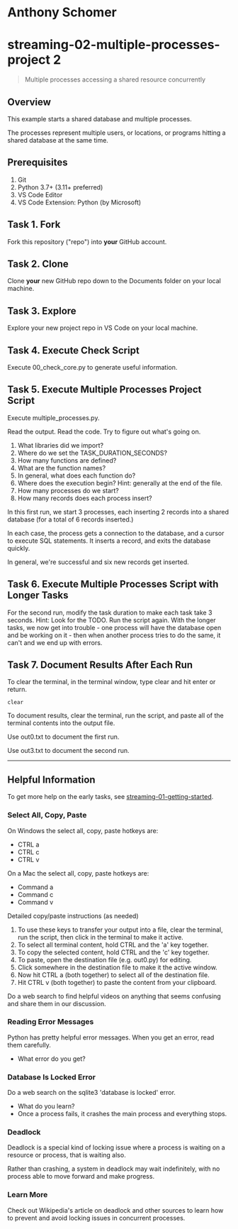 # Anthony Schomer

# streaming-02-multiple-processes-project 2

> Multiple processes accessing a shared resource concurrently

## Overview

This example starts a shared database and multiple processes.

The processes represent multiple users, or locations, or programs
hitting a shared database at the same time.

## Prerequisites

1. Git
2. Python 3.7+ (3.11+ preferred)
3. VS Code Editor
4. VS Code Extension: Python (by Microsoft)

## Task 1. Fork

Fork this repository ("repo") into **your** GitHub account.

## Task 2. Clone

Clone **your** new GitHub repo down to the Documents folder on your local machine.

## Task 3. Explore

Explore your new project repo in VS Code on your local machine.

## Task 4. Execute Check Script

Execute 00_check_core.py to generate useful information.

## Task 5. Execute Multiple Processes Project Script

Execute multiple_processes.py.

Read the output. Read the code.
Try to figure out what's going on.

1. What libraries did we import?
2. Where do we set the TASK_DURATION_SECONDS?
3. How many functions are defined?
4. What are the function names?
5. In general, what does each function do?
6. Where does the execution begin? Hint: generally at the end of the file.
7. How many processes do we start?
8. How many records does each process insert?

In this first run, we start 3 processes,
each inserting 2 records into a shared database
(for a total of 6 records inserted.)

In each case, the process gets a connection to the database,
and a cursor to execute SQL statements.
It inserts a record, and exits the database quickly.

In general, we're successful and six new records get inserted.

## Task 6. Execute Multiple Processes Script with Longer Tasks

For the second run, modify the task duration to make each task take 3 seconds.
Hint: Look for the TODO.
Run the script again.
With the longer tasks, we now get into trouble -
one process will have the database open and be working on it -
then when another process tries to do the same, it can't and
we end up with errors.

## Task 7. Document Results After Each Run

To clear the terminal, in the terminal window, type clear and hit enter or return.

`clear`

To document results, clear the terminal, run the script, and paste all of the terminal contents into the output file.

Use out0.txt to document the first run.

Use out3.txt to document the second run.

---

## Helpful Information

To get more help on the early tasks, see [streaming-01-getting-started](https://github.com/denisecase/streaming-01-getting-started).

### Select All, Copy, Paste

On Windows the select all, copy, paste hotkeys are:

- CTRL a
- CTRL c
- CTRL v

On a Mac the select all, copy, paste hotkeys are:

- Command a
- Command c
- Command v

Detailed copy/paste instructions (as needed)

1. To use these keys to transfer your output into a file,
   clear the terminal, run the script, then click in the terminal to make it active.
2. To select all terminal content, hold CTRL and the 'a' key together.
3. To copy the selected content, hold CTRL and the 'c' key together.
4. To paste, open the destination file (e.g. out0.py) for editing.
5. Click somewhere in the destination file to make it the active window.
6. Now hit CTRL a (both together) to select all of the destination file.
7. Hit CTRL v (both together) to paste the content from your clipboard.

Do a web search to find helpful videos on anything that seems confusing
and share them in our discussion.

### Reading Error Messages

Python has pretty helpful error messages.
When you get an error, read them carefully.

- What error do you get?

### Database Is Locked Error

Do a web search on the sqlite3 'database is locked' error.

- What do you learn?
- Once a process fails, it crashes the main process and everything stops.

### Deadlock

Deadlock is a special kind of locking issue where a process
is waiting on a resource or process, that is waiting also.

Rather than crashing, a system in deadlock may wait indefinitely,
with no process able to move forward and make progress.

### Learn More

Check out Wikipedia's article on deadlock and other sources to learn how to prevent and avoid locking issues in concurrent processes.
